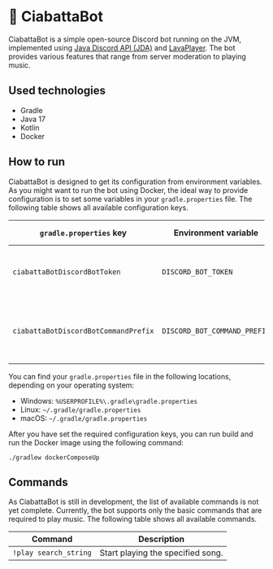 # :baguette_bread: CiabattaBot

CiabattaBot is a simple open-source Discord bot running on the JVM, implemented using [Java Discord API (JDA)](https://github.com/DV8FromTheWorld/JDA) and [LavaPlayer](https://github.com/sedmelluq/lavaplayer).
The bot provides various features that range from server moderation to playing music.

## Used technologies

- Gradle
- Java 17
- Kotlin
- Docker

## How to run

CiabattaBot is designed to get its configuration from environment variables.
As you might want to run the bot using Docker, the ideal way to provide configuration is to set some variables in your `gradle.properties` file.
The following table shows all available configuration keys.

| `gradle.properties` key              | Environment variable         | Required?          | Default value | Description                             |
|--------------------------------------|------------------------------|--------------------|---------------|-----------------------------------------|
| `ciabattaBotDiscordBotToken`         | `DISCORD_BOT_TOKEN`          | :heavy_check_mark: | -             | The bot token of your Discord bot.      |
| `ciabattaBotDiscordBotCommandPrefix` | `DISCORD_BOT_COMMAND_PREFIX` | :x:                | `!`           | The command prefix of your Discord bot. |

You can find your `gradle.properties` file in the following locations, depending on your operating system:

- Windows: `%USERPROFILE%\.gradle\gradle.properties`
- Linux: `~/.gradle/gradle.properties`
- macOS: `~/.gradle/gradle.properties`

After you have set the required configuration keys, you can run build and run the Docker image using the following
command:

```shell
./gradlew dockerComposeUp
```

## Commands

As CiabattaBot is still in development, the list of available commands is not yet complete.
Currently, the bot supports only the basic commands that are required to play music.
The following table shows all available commands.

| Command               | Description                       |
|-----------------------|-----------------------------------|
| `!play search_string` | Start playing the specified song. |

